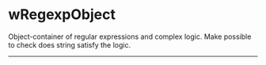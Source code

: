 # wRegexpObject

Object-container of regular expressions and complex logic. Make possible to check does string satisfy the logic.

_ _ _ _ _ _

